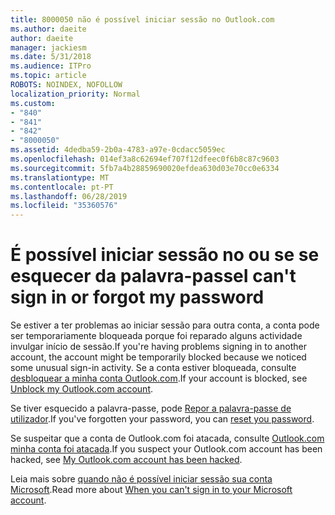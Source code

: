 ```yaml
---
title: 8000050 não é possível iniciar sessão no Outlook.com
ms.author: daeite
author: daeite
manager: jackiesm
ms.date: 5/31/2018
ms.audience: ITPro
ms.topic: article
ROBOTS: NOINDEX, NOFOLLOW
localization_priority: Normal
ms.custom:
- "840"
- "841"
- "842"
- "8000050"
ms.assetid: 4dedba59-2b0a-4783-a97e-0cdacc5059ec
ms.openlocfilehash: 014ef3a8c62694ef707f12dfeec0f6b8c87c9603
ms.sourcegitcommit: 5fb7a4b28859690020efdea630d03e70cc0e6334
ms.translationtype: MT
ms.contentlocale: pt-PT
ms.lasthandoff: 06/28/2019
ms.locfileid: "35360576"
---
```

# <a name="i-cant-sign-in-or-forgot-my-password"></a><span data-ttu-id="75666-102">É possível iniciar sessão no ou se se esquecer da palavra-passe</span><span class="sxs-lookup"><span data-stu-id="75666-102">I can't sign in or forgot my password</span></span>

<span data-ttu-id="75666-103">Se estiver a ter problemas ao iniciar sessão para outra conta, a conta pode ser temporariamente bloqueada porque foi reparado alguns actividade invulgar início de sessão.</span><span class="sxs-lookup"><span data-stu-id="75666-103">If you're having problems signing in to another account, the account might be temporarily blocked because we noticed some unusual sign-in activity.</span></span> <span data-ttu-id="75666-104">Se a conta estiver bloqueada, consulte [desbloquear a minha conta Outlook.com](https://go.microsoft.com/fwlink/p/?linkid=2001800&amp;clcid=0x409).</span><span class="sxs-lookup"><span data-stu-id="75666-104">If your account is blocked, see [Unblock my Outlook.com account](https://go.microsoft.com/fwlink/p/?linkid=2001800&amp;clcid=0x409).</span></span>
  
<span data-ttu-id="75666-105">Se tiver esquecido a palavra-passe, pode [Repor a palavra-passe de utilizador](https://go.microsoft.com/fwlink/p/?linkid=841909).</span><span class="sxs-lookup"><span data-stu-id="75666-105">If you've forgotten your password, you can [reset you password](https://go.microsoft.com/fwlink/p/?linkid=841909).</span></span>
  
<span data-ttu-id="75666-106">Se suspeitar que a conta de Outlook.com foi atacada, consulte [Outlook.com minha conta foi atacada](https://go.microsoft.com/fwlink/p/?linkid=874366).</span><span class="sxs-lookup"><span data-stu-id="75666-106">If you suspect your Outlook.com account has been hacked, see [My Outlook.com account has been hacked](https://go.microsoft.com/fwlink/p/?linkid=874366).</span></span>
  
<span data-ttu-id="75666-107">Leia mais sobre [quando não é possível iniciar sessão sua conta Microsoft](https://go.microsoft.com/fwlink/p/?linkid=842227).</span><span class="sxs-lookup"><span data-stu-id="75666-107">Read more about [When you can't sign in to your Microsoft account](https://go.microsoft.com/fwlink/p/?linkid=842227).</span></span>
  